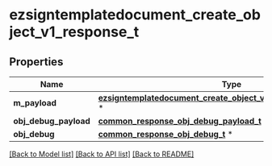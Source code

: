 # ezsigntemplatedocument_create_object_v1_response_t

## Properties
Name | Type | Description | Notes
------------ | ------------- | ------------- | -------------
**m_payload** | [**ezsigntemplatedocument_create_object_v1_response_m_payload_t**](ezsigntemplatedocument_create_object_v1_response_m_payload.md) \* |  | 
**obj_debug_payload** | [**common_response_obj_debug_payload_t**](common_response_obj_debug_payload.md) \* |  | [optional] 
**obj_debug** | [**common_response_obj_debug_t**](common_response_obj_debug.md) \* |  | [optional] 

[[Back to Model list]](../README.md#documentation-for-models) [[Back to API list]](../README.md#documentation-for-api-endpoints) [[Back to README]](../README.md)


